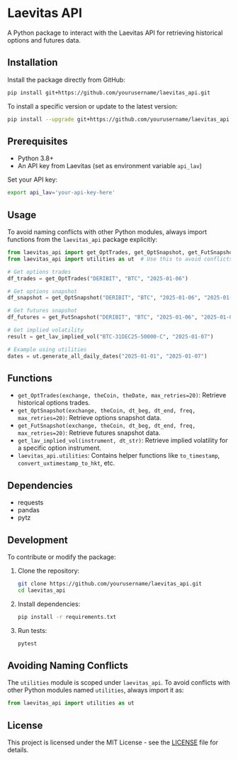 # Laevitas API

A Python package to interact with the Laevitas API for retrieving historical options and futures data.

## Installation

Install the package directly from GitHub:

```bash
pip install git+https://github.com/yourusername/laevitas_api.git
```

To install a specific version or update to the latest version:

```bash
pip install --upgrade git+https://github.com/yourusername/laevitas_api.git
```

## Prerequisites

- Python 3.8+
- An API key from Laevitas (set as environment variable `api_lav`)

Set your API key:

```bash
export api_lav='your-api-key-here'
```

## Usage

To avoid naming conflicts with other Python modules, always import functions from the `laevitas_api` package explicitly:

```python
from laevitas_api import get_OptTrades, get_OptSnapshot, get_FutSnapshot, get_lav_implied_vol
from laevitas_api import utilities as ut  # Use this to avoid conflicts with other 'utilities' modules

# Get options trades
df_trades = get_OptTrades("DERIBIT", "BTC", "2025-01-06")

# Get options snapshot
df_snapshot = get_OptSnapshot("DERIBIT", "BTC", "2025-01-06", "2025-01-07", "1h")

# Get futures snapshot
df_futures = get_FutSnapshot("DERIBIT", "BTC", "2025-01-06", "2025-01-07", "1h")

# Get implied volatility
result = get_lav_implied_vol("BTC-31DEC25-50000-C", "2025-01-07")

# Example using utilities
dates = ut.generate_all_daily_dates("2025-01-01", "2025-01-07")
```

## Functions

- `get_OptTrades(exchange, theCoin, theDate, max_retries=20)`: Retrieve historical options trades.
- `get_OptSnapshot(exchange, theCoin, dt_beg, dt_end, freq, max_retries=20)`: Retrieve options snapshot data.
- `get_FutSnapshot(exchange, theCoin, dt_beg, dt_end, freq, max_retries=20)`: Retrieve futures snapshot data.
- `get_lav_implied_vol(instrument, dt_str)`: Retrieve implied volatility for a specific option instrument.
- `laevitas_api.utilities`: Contains helper functions like `to_timestamp`, `convert_uxtimestamp_to_hkt`, etc.

## Dependencies

- requests
- pandas
- pytz

## Development

To contribute or modify the package:

1. Clone the repository:
   ```bash
   git clone https://github.com/yourusername/laevitas_api.git
   cd laevitas_api
   ```

2. Install dependencies:
   ```bash
   pip install -r requirements.txt
   ```

3. Run tests:
   ```bash
   pytest
   ```

## Avoiding Naming Conflicts

The `utilities` module is scoped under `laevitas_api`. To avoid conflicts with other Python modules named `utilities`, always import it as:

```python
from laevitas_api import utilities as ut
```

## License

This project is licensed under the MIT License - see the [LICENSE](LICENSE) file for details.